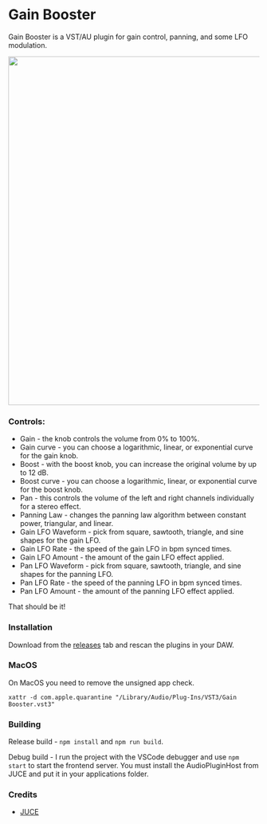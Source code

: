 # Gain Booster

Gain Booster is a VST/AU plugin for gain control, panning, and some LFO modulation.

<img src="assets/readme.png" height="700">

### Controls:
- Gain - the knob controls the volume from 0% to 100%.
- Gain curve - you can choose a logarithmic, linear, or exponential curve for the gain knob.
- Boost - with the boost knob, you can increase the original volume by up to 12 dB.
- Boost curve - you can choose a logarithmic, linear, or exponential curve for the boost knob.
- Pan - this controls the volume of the left and right channels individually for a stereo effect.
- Panning Law - changes the panning law algorithm between constant power, triangular, and linear.
- Gain LFO Waveform - pick from square, sawtooth, triangle, and sine shapes for the gain LFO. 
- Gain LFO Rate - the speed of the gain LFO in bpm synced times.
- Gain LFO Amount - the amount of the gain LFO effect applied.
- Pan LFO Waveform - pick from square, sawtooth, triangle, and sine shapes for the panning LFO. 
- Pan LFO Rate - the speed of the panning LFO in bpm synced times.
- Pan LFO Amount - the amount of the panning LFO effect applied.

That should be it!

### Installation

Download from the [releases](https://github.com/Moebits/Gain-Booster/releases) tab and rescan the plugins in your DAW.

### MacOS

On MacOS you need to remove the unsigned app check.
```
xattr -d com.apple.quarantine "/Library/Audio/Plug-Ins/VST3/Gain Booster.vst3"
```

### Building

Release build - `npm install` and `npm run build`. 

Debug build - I run the project with the VSCode debugger and use `npm start` to start the frontend 
server. You must install the AudioPluginHost from JUCE and put it in your applications folder. 

### Credits

- [JUCE](https://juce.com/)
